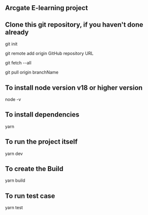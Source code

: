 ## Arcgate E-learning project
## Clone this git repository, if you haven't done already

git init

git remote add origin GitHub repository URL

git fetch --all

git pull origin branchName

## To install node version v18 or higher version

node -v

## To install dependencies

yarn

## To run the project itself

yarn dev

## To create the Build

yarn build

## To run test case 
yarn test
